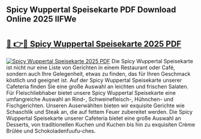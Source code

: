 ## Spicy Wuppertal Speisekarte PDF Download Online 2025 llFWe

# <h2><a href="http://gc76kc.nevu.top/?p=Spicy+Wuppertal+Speisekarte">🔗 👉🔴 Spicy Wuppertal Speisekarte 2025 PDF</a></h2>

[![Spicy Wuppertal Speisekarte 2025 PDF](https://i.imgur.com/dBaPXMq.png)](http://gc76kc.nevu.top/?p=Spicy+Wuppertal+Speisekarte)
Die Spicy Wuppertal Speisekarte ist nicht nur eine Liste von Gerichten in einem Restaurant oder Café, sondern auch Ihre Gelegenheit, etwas zu finden, das für Ihren Geschmack köstlich und geeignet ist. Auf der Spicy Wuppertal Speisekarte unserer Cafeteria finden Sie eine große Auswahl an leichten und frischen Salaten. Für Fleischliebhaber bietet unsere Spicy Wuppertal Speisekarte eine umfangreiche Auswahl an Rind-, Schweinefleisch-, Hühnchen- und Fischgerichten. Unseren Auserwählten bieten wir exquisite Gerichte wie Schaschlik und Steak an, die auf fettem Feuer zubereitet werden. Die Spicy Wuppertal Speisekarte unserer Cafeteria bietet eine große Auswahl an Desserts, von traditionellen Kuchen und Kuchen bis hin zu exquisiten Crème Brûlée und Schokoladenfuufu-ches.

